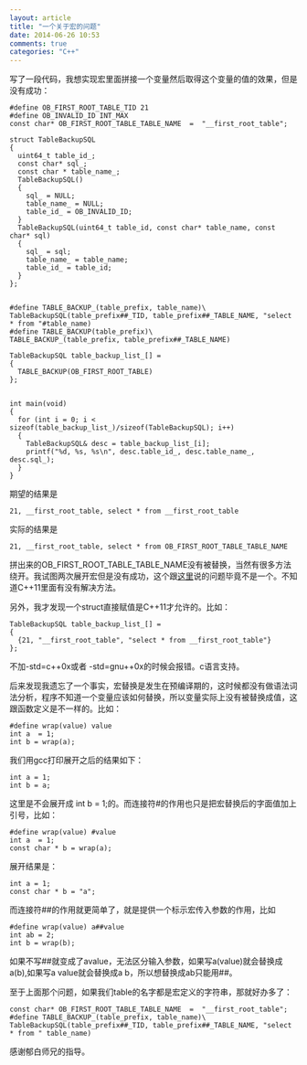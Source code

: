 ```yaml
---
layout: article
title: "一个关于宏的问题"
date: 2014-06-26 10:53
comments: true
categories: "C++"
---
```


  写了一段代码，我想实现宏里面拼接一个变量然后取得这个变量的值的效果，但是没有成功：

	#define OB_FIRST_ROOT_TABLE_TID 21
	#define OB_INVALID_ID INT_MAX
	const char* OB_FIRST_ROOT_TABLE_TABLE_NAME  =  "__first_root_table";

	struct TableBackupSQL
	{
	  uint64_t table_id_;
	  const char* sql_;
	  const char * table_name_;
	  TableBackupSQL()
	  {
	    sql_ = NULL;
	    table_name_ = NULL;
	    table_id_ = OB_INVALID_ID;
	  }
	  TableBackupSQL(uint64_t table_id, const char* table_name, const char* sql)
	  {
	    sql_ = sql;
	    table_name_ = table_name;
	    table_id_ = table_id;
	  }
	};


	#define TABLE_BACKUP_(table_prefix, table_name)\
	TableBackupSQL(table_prefix##_TID, table_prefix##_TABLE_NAME, "select * from "#table_name)
	#define TABLE_BACKUP(table_prefix)\
	TABLE_BACKUP_(table_prefix, table_prefix##_TABLE_NAME)

	TableBackupSQL table_backup_list_[] =
	{
	  TABLE_BACKUP(OB_FIRST_ROOT_TABLE)
	};


	int main(void)
	{
	  for (int i = 0; i < sizeof(table_backup_list_)/sizeof(TableBackupSQL); i++)
	  {
	    TableBackupSQL& desc = table_backup_list_[i];
	    printf("%d, %s, %s\n", desc.table_id_, desc.table_name_, desc.sql_);
	  }
	}

  期望的结果是

	21, __first_root_table, select * from __first_root_table

  实际的结果是
	
	21, __first_root_table, select * from OB_FIRST_ROOT_TABLE_TABLE_NAME

<!--more-->

  拼出来的OB_FIRST_ROOT_TABLE_TABLE_NAME没有被替换，当然有很多方法绕开。我试图两次展开宏但是没有成功，这个跟[这里][1]说的问题毕竟不是一个。不知道C++11里面有没有解决方法。
  
  另外，我才发现一个struct直接赋值是C++11才允许的。比如：

	TableBackupSQL table_backup_list_[] =
	{
	  {21, "__first_root_table", "select * from __first_root_table"}
	};

  不加-std=c++0x或者 -std=gnu++0x的时候会报错。c语言支持。

  后来发现我遗忘了一个事实，宏替换是发生在预编译期的，这时候都没有做语法词法分析，程序不知道一个变量应该如何替换，所以变量实际上没有被替换成值，这跟函数定义是不一样的。比如：

	#define wrap(value) value
	int a  = 1;
  	int b = wrap(a);

  我们用gcc打印展开之后的结果如下：
  	
  	int a = 1;
  	int b = a;
  
  这里是不会展开成 int b = 1;的。而连接符\#的作用也只是把宏替换后的字面值加上引号，比如：

  	#define wrap(value) #value
  	int a  = 1;
  	const char * b = wrap(a);

  展开结果是：

    int a = 1;
  	const char * b = "a";

  而连接符\#\#的作用就更简单了，就是提供一个标示宏传入参数的作用，比如

	#define wrap(value) a##value
    int ab = 2;
  	int b = wrap(b);

  如果不写\#\#就变成了avalue，无法区分输入参数，如果写a(value)就会替换成a(b),如果写a value就会替换成a b，所以想替换成ab只能用\#\#。

  至于上面那个问题，如果我们table的名字都是宏定义的字符串，那就好办多了：

  	const char* OB_FIRST_ROOT_TABLE_TABLE_NAME  =  "__first_root_table";
  	#define TABLE_BACKUP_(table_prefix, table_name)\
	TableBackupSQL(table_prefix##_TID, table_prefix##_TABLE_NAME, "select * from " table_name)

  感谢郁白师兄的指导。

[1]: http://blog.csdn.net/maray/article/details/11096459 "介绍一个C++奇巧淫技"